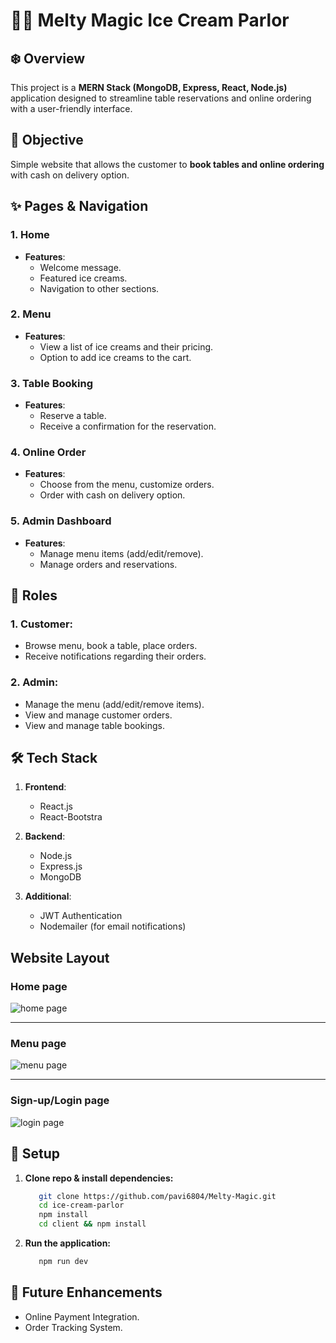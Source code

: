 # 🍨🍨 Melty Magic Ice Cream Parlor

## ❄️ Overview
This project is a **MERN Stack (MongoDB, Express, React, Node.js)** application designed to streamline table reservations and online ordering with a user-friendly interface.

## 🎯 Objective
Simple website that allows the customer to **book tables and online ordering** with cash on delivery option.

## ✨ Pages & Navigation

### 1. **Home**
   - **Features**: 
     - Welcome message.
     - Featured ice creams.
     - Navigation to other sections.

### 2. **Menu**
   - **Features**: 
     - View a list of ice creams and their pricing.
     - Option to add ice creams to the cart.

### 3. **Table Booking**
   - **Features**:
     - Reserve a table.
     - Receive a confirmation for the reservation.

### 4. **Online Order**
   - **Features**: 
     - Choose from the menu, customize orders.
     - Order with cash on delivery option.

### 5. **Admin Dashboard**
   - **Features**: 
     - Manage menu items (add/edit/remove).
     - Manage orders and reservations.

## 🏅 Roles

### 1. **Customer**:
   - Browse menu, book a table, place orders.
   - Receive notifications regarding their orders.

### 2. **Admin**:
   - Manage the menu (add/edit/remove items).
   - View and manage customer orders.
   - View and manage table bookings.

## 🛠️ Tech Stack

1. **Frontend**: 
    - React.js
    - React-Bootstra
  
1. **Backend**: 
    - Node.js
    - Express.js
    - MongoDB
  
1. **Additional**: 
    - JWT Authentication
    - Nodemailer (for email notifications)

## Website Layout 

### Home page
![home page](./src/3-home-page.png)

---

### Menu page
![menu page](./src/1-Menupage.png)

---

### Sign-up/Login  page
![login page](./src/2-Login-signup.png)

## 🚀 Setup

1. **Clone repo & install dependencies:**
   
    ```bash
       git clone https://github.com/pavi6804/Melty-Magic.git
       cd ice-cream-parlor
       npm install
       cd client && npm install
    ```

1. **Run the application:**
   
    ```bash
       npm run dev
    ```

## 📌 Future Enhancements

- Online Payment Integration.
- Order Tracking System.
